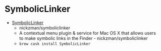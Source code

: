 # SymbolicLinker
- [SymbolicLinker](https://github.com/nickzman/symboliclinker)
  -  nickzman/symboliclinker
  - A contextual menu plugin & service for Mac OS X that allows users to make symbolic links in the Finder - nickzman/symboliclinker
  - `brew cask install SymbolicLinker`
